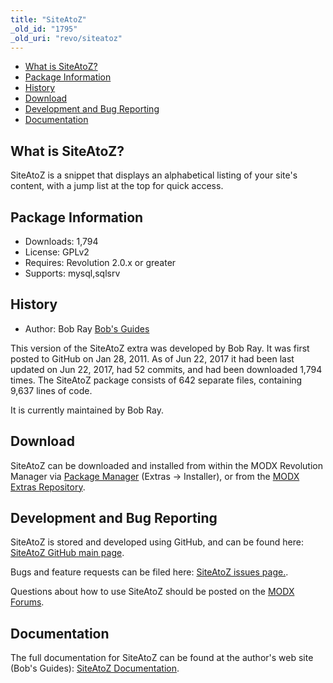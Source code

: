 ```yaml
---
title: "SiteAtoZ"
_old_id: "1795"
_old_uri: "revo/siteatoz"
---
```


- [What is SiteAtoZ?](#SiteAtoZ-WhatisSiteAtoZ)
- [Package Information](#SiteAtoZ-Information)
- [History](#SiteAtoZ-History)
- [Download](#SiteAtoZ-Download)
- [Development and Bug Reporting](#SiteAtoZ-DevelopmentandBugReporting)
- [Documentation](#SiteAtoZ-Documentation)
 
## What is SiteAtoZ?

SiteAtoZ is a snippet that displays an alphabetical listing of your site's content, with a jump list at the top for quick access.

## Package Information

- Downloads: 1,794
- License: GPLv2
- Requires: Revolution 2.0.x or greater
- Supports: mysql,sqlsrv

## History

- Author: Bob Ray [Bob's Guides](https://bobsguides.com)

 This version of the SiteAtoZ extra was developed by Bob Ray. It was first posted to GitHub on Jan 28, 2011. As of Jun 22, 2017 it had been last updated on Jun 22, 2017, had 52 commits, and had been downloaded 1,794 times. The SiteAtoZ package consists of 642 separate files, containing 9,637 lines of code.

It is currently maintained by Bob Ray.

## Download

 SiteAtoZ can be downloaded and installed from within the MODX Revolution Manager via [Package Manager](developing-in-modx/advanced-development/package-management "Package Manager") (Extras -> Installer), or from the [MODX Extras Repository](https://modx.com/extras/package/siteatoz).

## Development and Bug Reporting 

 SiteAtoZ is stored and developed using GitHub, and can be found here: [SiteAtoZ GitHub main page](https://github.com/BobRay/SiteAtoZ).

 Bugs and feature requests can be filed here: [SiteAtoZ issues page.](https://github.com/BobRay/SiteAtoZ/issues).

Questions about how to use SiteAtoZ should be posted on the [MODX Forums](https://forums.modx.com).

## Documentation

 The full documentation for SiteAtoZ can be found at the author's web site (Bob's Guides): [SiteAtoZ Documentation](https://bobsguides.com/siteatoz-tutorial.html).